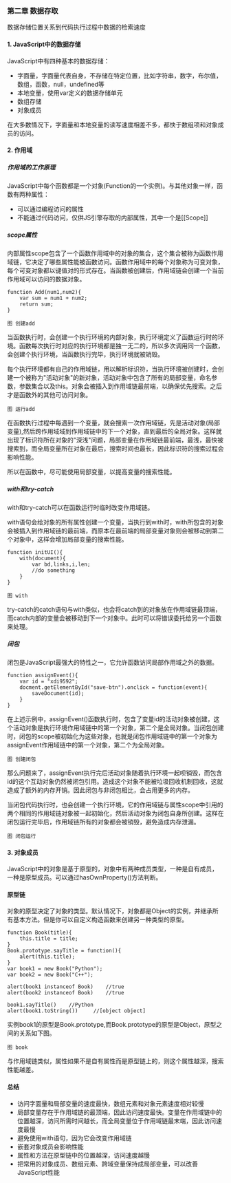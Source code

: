 ### 第二章 数据存取

数据存储位置关系到代码执行过程中数据的检索速度

#### 1. JavaScript中的数据存储

JavaScript中有四种基本的数据存储：

- 字面量，字面量代表自身，不存储在特定位置，比如字符串，数字，布尔值，数组，函数，null，undefined等
- 本地变量，使用var定义的数据存储单元
- 数组存储
- 对象成员

在大多数情况下，字面量和本地变量的读写速度相差不多，都快于数组项和对象成员的访问。

#### 2. 作用域

##### 作用域的工作原理

JavaScript中每个函数都是一个对象(Function的一个实例)。与其他对象一样，函数有两种属性：

- 可以通过编程访问的属性
- 不能通过代码访问，仅供JS引擎存取的内部属性，其中一个是[[Scope]]

##### scope属性

内部属性scope包含了一个函数作用域中的对象的集合，这个集合被称为函数作用域链，它决定了哪些属性能被函数访问。函数作用域中的每个对象称为可变对象，每个可变对象都以键值对的形式存在。当函数被创建后，作用域链会创建一个当前作用域可以访问的数据对象。

```
function Add(num1,num2){
	var sum = num1 + num2;
	return sum;
}
```


```
图 创建add
```

当函数执行时，会创建一个执行环境的内部对象，执行环境定义了函数运行时的环境。函数每次执行时对应的执行环境都是独一无二的，所以多次调用同一个函数，会创建个执行环境，当函数执行完毕，执行环境就被销毁。

每个执行环境都有自己的作用域链，用以解析标识符，当执行环境被创建时，会创建一个被称为"活动对象"的新对象，活动对象中包含了所有的局部变量，命名参数，参数集合以及this。对象会被插入到作用域链最前端，以确保优先搜索。之后才是函数外的其他可访问对象。

```
图 运行add
```

在函数执行过程中每遇到一个变量，就会搜索一次作用域链，先是活动对象(局部变量),然后跨作用域域到作用域链中的下一个对象，直到最后的全局对象。这样就出现了标识符所在对象的"深浅"问题，局部变量在作用域链最前端，最浅，最快被搜索到，而全局变量所在对象在最后，搜索时间也最长，因此标识符的搜索过程会影响性能。

所以在函数中，尽可能使用局部变量，以提高变量的搜索性能。

##### with和try-catch

with和try-catch可以在函数运行时临时改变作用域链。

with语句会给对象的所有属性创建一个变量，当执行到with时，with所包含的对象会被插入到作用域链的最前端，而原本在最前端的局部变量对象则会被移动到第二个对象中，这样会增加局部变量的搜索性能。

```
function initUI(){
	with(document){
		var bd,links,i,len;
		//do something
	}
}
```

```
图 with
```

try-catch的catch语句与with类似，也会将catch到的对象放在作用域链最顶端，而catch内部的变量会被移动到下一个对象中。此时可以将错误委托给另一个函数来处理。

##### 闭包

闭包是JavaScript最强大的特性之一，它允许函数访问局部作用域之外的数据。

```
function assignEvent(){
	var id = "xdi9592";
	docment.getElementById("save-btn").onclick = function(event){
		saveDocument(id);
	}
}
```
在上述示例中，assignEvent()函数执行时，包含了变量id的活动对象被创建，这个活动对象是执行环境作用域链中的第一个对象，第二个是全局对象。当闭包创建时，闭包的scope被初始化为这些对象，也就是闭包作用域链中的第一个对象为assignEvent作用域链中的第一个对象，第二个为全局对象。

```
图 创建闭包
```

那么问题来了，assignEvent执行完后活动对象随着执行环境一起呗销毁，而包含id的这个互动对象仍然被闭包引用。造成这个对象不能被垃圾回收机制回收，这就造成了额外的内存开销。因此闭包与非闭包相比，会占用更多的内存。

当闭包代码执行时，也会创建一个执行环境，它的作用域链与属性scope中引用的两个相同的作用域链对象被一起初始化，然后活动对象为闭包自身所创建。这样在闭包运行完毕后，作用域链所有的对象都会被销毁，避免造成内存泄漏。

```
图 闭包运行
```

#### 3. 对象成员

JavaScript中的对象是基于原型的，对象中有两种成员类型，一种是自有成员，一种是原型成员。可以通过hasOwnProperty()方法判断。

#### 原型链

对象的原型决定了对象的类型。默认情况下，对象都是Object的实例，并继承所有基本方法。但是你可以自定义构造函数来创建另一种类型的原型。

```
function Book(title){
	this.title = title;
}
Book.prototype.sayTitle = function(){
	alert(this.title);
}
var book1 = new Book("Python");
var book2 = new Book("C++");

alert(book1 instanceof Book)	//true
alert(book2 instanceof Book)	//true

book1.sayTitle() 	//Python
alert(book1.toString()) 	//[object object]

```

实例book1的原型是Book.prototype,而Book.prototype的原型是Object，原型之间的关系如下图。

```
图 book
```

与作用域链类似，属性如果不是自有属性而是原型链上的，则这个属性越深，搜索性能越差。

#### 总结

- 访问字面量和局部变量的速度最快，数组元素和对象元素速度相对较慢
- 局部变量存在于作用域链的最顶端，因此访问速度最快。变量在作用域链中的位置越深，访问所需时间越长，而全局变量位于作用域链最末端，因此访问速度最慢
- 避免使用with语句，因为它会改变作用域链
- 嵌套对象成员会影响性能
- 属性和方法在原型链中的位置越深，访问速度越慢
- 把常用的对象成员、数组元素、跨域变量保持成局部变量，可以改善JavaScript性能

